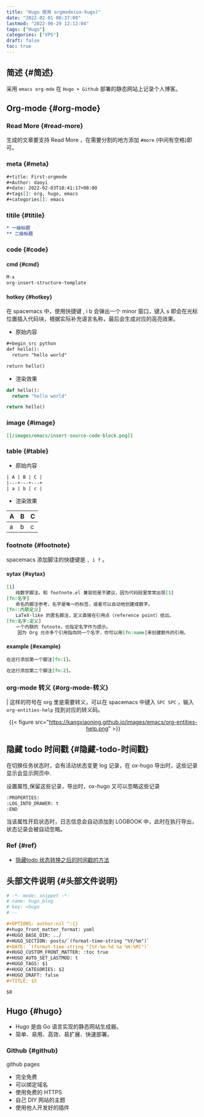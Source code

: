 ```yaml
---
title: "Hugo 使用 orgmode(ox-hugo)"
date: "2022-02-01 08:37:00"
lastmod: "2022-06-29 12:12:04"
tags: ["Hugo"]
categories: ["VPS"]
draft: false
toc: true
---
```


## 简述 {#简述}

采用 `emacs org-mde` 在 `Hugo + Github` 部署的静态网站上记录个人博客。


## Org-mode {#org-mode}


### Read More {#read-more}

生成的文章要支持 Read More ，在需要分割的地方添加 `#more` (中间有空格)即可。


### meta {#meta}

```org
#+title: First-orgmode
#+Author: daoyi
#+date: 2022-02-03T10:41:17+08:00
#+tags[]: org, hugo, emacs
#+categories[]: emacs
```


### titile {#titile}

```org
* 一级标题
** 二级标题
```


### code {#code}


#### cmd {#cmd}

```org
M-x
org-insert-structure-template
```


#### hotkey {#hotkey}

在 spacemacs 中，使用快捷键 , i b 会弹出一个 minor 窗口，键入 s 即会在光标位置插入代码块，根据实际补充语言名称，最后会生成对应的高亮效果。

-   原始内容

<!--listend-->

```org
#+begin_src python
def hello():
  return "hello world"

return hello()
```

-   渲染效果

<!--listend-->

```python
def hello():
  return "hello world"

return hello()
```


### image {#image}

```org
[[/images/emacs/insert-source-code-block.png]]
```


### table {#table}

-   原始内容

<!--listend-->

```org
| A | B | C |
|---+---+---+
| a | b | c |
```

-   渲染效果

| A | B | C |
|---|---|---|
| a | b | c |


### footnote {#footnote}

spacemacs 添加脚注的快捷键是 `, i f` 。


#### sytax {#sytax}

```org
[1]
　　纯数字脚注。和 footnote.el 兼容但是不建议，因为代码段里常常出现[1]
[fn:名字]
　　命名的脚注参考，名字是唯一的标签，或者可以自动地创建成数字。
[fn::内联定义]
　　LaTeX-like 的匿名脚注，定义直接在引用点（reference point）给出。
[fn:名字:定义]
　　一个内联的 fotnote，也指定名字作为提示。
    因为 Org 允许多个引用指向同一个名字，你可以用[fn:name]来创建额外的引用。
```


#### example {#example}

```org
在这行添加第一个脚注[fn:1]。

在这行添加第二个脚注[fn:2]。
```


### org-mode 转义 {#org-mode-转义}

&vert; 这样的符号在 org 里是需要转义，可以在 spacemacs 中键入 `SPC SPC` ，输入 `org-entities-help` 找到对应的转义码。

<style>.org-center { margin-left: auto; margin-right: auto; text-align: center; }</style>

<div class="org-center">

{{< figure src="https://kangxiaoning.github.io/images/emacs/org-entities-help.png" >}}

</div>


## 隐藏 todo 时间戳 {#隐藏-todo-时间戳}

在切换任务状态时，会有活动状态变更 log 记录，在 ox-hugo 导出时，这些记录显示会显示网页中.

设置属性,保留这些记录，导出时，ox-hugo 又可以忽略这些记录

```org
:PROPERTIES:
:LOG_INTO_DRAWER: t
:END
```

当该属性开启状态时，日志信息会自动添加到 LOGBOOK 中，此时在执行导出，状态记录会被自动忽略。


### Ref {#ref}

-   [隐藏todo 状态转换之后的时间戳的方法](https://it-boyer.github.io/post/%E5%8D%9A%E5%AE%A2%E7%AB%99%E5%8A%A1/ox-hugo%E5%B7%A5%E5%85%B7%E7%BB%8F%E9%AA%8C%E7%A7%AF%E7%B4%AF/#%E5%AF%BC%E5%87%BA%E6%97%B6todo-%E7%8A%B6%E6%80%81%E9%9A%90%E8%97%8F%E7%9A%84%E9%97%AE%E9%A2%98)


## 头部文件说明 {#头部文件说明}

```org
# -*- mode: snippet -*-
# name: hugo_blog
# key: <hugo
# --

#+OPTIONS: author:nil ^:{}
#+hugo_front_matter_format: yaml
#+HUGO_BASE_DIR: ../
#+HUGO_SECTION: posts/`(format-time-string "%Y/%m")`
#+DATE: `(format-time-string "[%Y-%m-%d %a %H:%M]")`
#+HUGO_CUSTOM_FRONT_MATTER: :toc true
#+HUGO_AUTO_SET_LASTMOD: t
#+HUGO_TAGS: $1
#+HUGO_CATEGORIES: $2
#+HUGO_DRAFT: false
#+TITLE: $3

$0
```


## Hugo {#hugo}

-   Hugo 是由 Go 语言实现的静态网站生成器。
-   简单、易用、高效、易扩展、快速部署。


### Github {#github}

github pages

-   完全免费
-   可以绑定域名
-   使用免费的 HTTPS
-   自己 DIY 网站的主题
-   使用他人开发好的插件